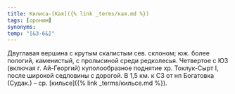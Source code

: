 ```yaml
---
title: Килиса-[Кая]({% link _terms/кая.md %})
tags: [ороним]
synonyms:
temp: "[&З-6&]"
---
```


Двуглавая вершина с крутым скалистым сев. склоном; юж. более пологий,
каменистый, с пролысиной среди редколесья. Четвертое с ЮЗ (включая г.
Ай-Георгий) куполообразное поднятие хр. Токлук-Сырт I, после широкой седловины с
дорогой. В 1,5 км. к СЗ от нп Богатовка (Судак.) – ср. [кильсе]({% link _terms/кильсе.md %}).
